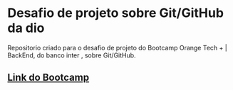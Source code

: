# Desafio de projeto sobre Git/GitHub da dio 
Repositorio criado para o desafio de projeto do Bootcamp Orange Tech + | BackEnd, do banco inter , sobre Git/GitHub.

## [Link do Bootcamp](https://web.dio.me/track/orange-tech-backend)
